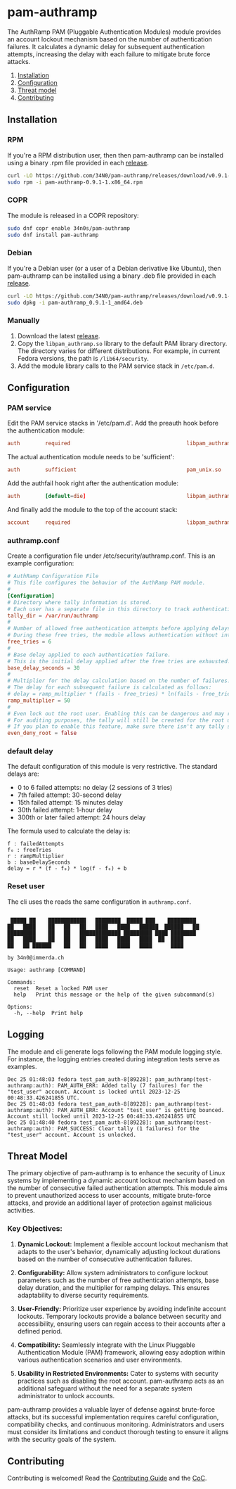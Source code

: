 # pam-authramp
The AuthRamp PAM (Pluggable Authentication Modules) module provides an account lockout mechanism based on the number of authentication failures. It calculates a dynamic delay for subsequent authentication attempts, increasing the delay with each failure to mitigate brute force attacks.

1. [Installation](#installation)
2. [Configuration](#configuration)
3. [Threat model](#threat-model)
4. [Contributing](#contributing)

## Installation
### RPM
If you're a RPM distribution user, then then pam-authramp can be installed using a binary .rpm file provided in each [release](https://github.com/34N0/pam-authramp/releases).
```bash
curl -LO https://github.com/34N0/pam-authramp/releases/download/v0.9.1-beta/pam-authramp-0.9.1-1.x86_64.rpm
sudo rpm -i pam-authramp-0.9.1-1.x86_64.rpm
```
### COPR
The module is released in a COPR repository:
```bash
sudo dnf copr enable 34n0s/pam-authramp
sudo dnf install pam-authramp
```
### Debian
If you're a Debian user (or a user of a Debian derivative like Ubuntu), then pam-authramp can be installed using a binary .deb file provided in each [release](https://github.com/34N0/pam-authramp/releases).
```bash
curl -LO https://github.com/34N0/pam-authramp/releases/download/v0.9.1-beta/pam-authramp_0.9.1-1_amd64.deb
sudo dpkg -i pam-authramp_0.9.1-1_amd64.deb
```
### Manually
1. Download the latest [release](https://github.com/34N0/pam-authramp/releases).
2. Copy the `libpam_authramp.so` library to the default PAM library directory. The directory varies for different distributions. For example, in current Fedora versions, the path is `/lib64/security`.
3. Add the module library calls to the PAM service stack in `/etc/pam.d`.

## Configuration
### PAM service
Edit the PAM service stacks in '/etc/pam.d'. Add the preauth hook before the authentication module:
```conf
auth        required                                     libpam_authramp.so preauth
```
The actual authentication module needs to be 'sufficient':
```conf
auth        sufficient                                   pam_unix.so
```
Add the authfail hook right after the authentication module:
```conf
auth        [default=die]                                libpam_authramp.so authfail
```
And finally add the module to the top of the account stack:
```conf
account     required                                     libpam_authramp.so
```
### authramp.conf
Create a configuration file under /etc/security/authramp.conf. This is an example configuration:
```toml
# AuthRamp Configuration File
# This file configures the behavior of the AuthRamp PAM module.
#
[Configuration]
# Directory where tally information is stored.
# Each user has a separate file in this directory to track authentication failures.
tally_dir = /var/run/authramp
#
# Number of allowed free authentication attempts before applying delays.
# During these free tries, the module allows authentication without introducing delays.
free_tries = 6
#
# Base delay applied to each authentication failure.
# This is the initial delay applied after the free tries are exhausted.
base_delay_seconds = 30
#
# Multiplier for the delay calculation based on the number of failures.
# The delay for each subsequent failure is calculated as follows:
# delay = ramp_multiplier * (fails - free_tries) * ln(fails - free_tries) + base_delay_seconds
ramp_multiplier = 50
#
# Even lock out the root user. Enabling this can be dangerous and may result in a total system lockout.
# For auditing purposes, the tally will still be created for the root user, even if this setting is disabled.
# If you plan to enable this feature, make sure there isn't any tally stored under <tally_dir>/root, or you risk immediate lockout.
even_deny_root = false
```
### default delay
The default configuration of this module is very restrictive. The standard delays are:

- 0 to 6 failed attempts: no delay (2 sessions of 3 tries)
- 7th failed attempt: 30-second delay
- 15th failed attempt: 15 minutes delay
- 30th failed attempt: 1-hour delay
- 300th or later failed attempt: 24 hours delay

The formula used to calculate the delay is:
```
f : failedAttempts  
f₀ : freeTries  
r : rampMultiplier  
b : baseDelaySeconds  
delay = r * (f - f₀) * log(f - f₀) + b
```

### Reset user
The cli uses the reads the same configuration in `authramp.conf`. 
```console

 █████ ██    ████████████   ████████  █████ ███    █████████  
██   ████    ██   ██   ██   ████   ████   ██████  ██████   ██ 
█████████    ██   ██   █████████████ █████████ ████ ████████  
██   ████    ██   ██   ██   ████   ████   ████  ██  ████      
██   ██ ██████    ██   ██   ████   ████   ████      ████

by 34n0@immerda.ch

Usage: authramp [COMMAND]

Commands:
  reset  Reset a locked PAM user
  help   Print this message or the help of the given subcommand(s)

Options:
  -h, --help  Print help
```

## Logging
The module and cli generate logs following the PAM module logging style. For instance, the logging entries created during integration tests serve as examples. 
```console
Dec 25 01:48:03 fedora test_pam_auth-8[89228]: pam_authramp(test-authramp:auth): PAM_AUTH_ERR: Added tally (7 failures) for the "test_user" account. Account is locked until 2023-12-25 00:48:33.426241855 UTC.
Dec 25 01:48:03 fedora test_pam_auth-8[89228]: pam_authramp(test-authramp:auth): PAM_AUTH_ERR: Account "test_user" is getting bounced. Account still locked until 2023-12-25 00:48:33.426241855 UTC
Dec 25 01:48:40 fedora test_pam_auth-8[89228]: pam_authramp(test-authramp:auth): PAM_SUCCESS: Clear tally (1 failures) for the "test_user" account. Account is unlocked.
```

## Threat Model

The primary objective of pam-authramp is to enhance the security of Linux systems by implementing a dynamic account lockout mechanism based on the number of consecutive failed authentication attempts. This module aims to prevent unauthorized access to user accounts, mitigate brute-force attacks, and provide an additional layer of protection against malicious activities.

### Key Objectives:

1. **Dynamic Lockout:** Implement a flexible account lockout mechanism that adapts to the user's behavior, dynamically adjusting lockout durations based on the number of consecutive authentication failures.

2. **Configurability:** Allow system administrators to configure lockout parameters such as the number of free authentication attempts, base delay duration, and the multiplier for ramping delays. This ensures adaptability to diverse security requirements.

3. **User-Friendly:** Prioritize user experience by avoiding indefinite account lockouts. Temporary lockouts provide a balance between security and accessibility, ensuring users can regain access to their accounts after a defined period.

4. **Compatibility:** Seamlessly integrate with the Linux Pluggable Authentication Module (PAM) framework, allowing easy adoption within various authentication scenarios and user environments.

5. **Usability in Restricted Environments:** Cater to systems with security practices such as disabling the root account. pam-authramp acts as an additional safeguard without the need for a separate system administrator to unlock accounts.

pam-authramp provides a valuable layer of defense against brute-force attacks, but its successful implementation requires careful configuration, compatibility checks, and continuous monitoring. Administrators and users must consider its limitations and conduct thorough testing to ensure it aligns with the security goals of the system.

## Contributing
Contributing is welcomed! Read the [Contributing Guide](CONTRIBUTING.md) and the [CoC](CODE_OF_CONDUCT.md).